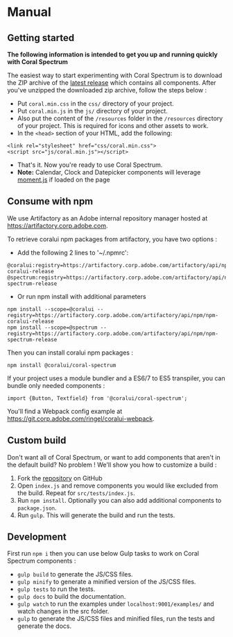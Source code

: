 # Manual

## Getting started

**The following information is intended to get you up and running quickly with Coral Spectrum**

The easiest way to start experimenting with Coral Spectrum is to download the ZIP archive of the 
[latest release](https://git.corp.adobe.com/Coral/coral-spectrum/tags) which contains all components. 
After you've unzipped the downloaded zip archive, follow the steps below :
* Put `coral.min.css` in the `css/` directory of your project.
* Put `coral.min.js` in the `js/` directory of your project.
* Also put the content of the `/resources` folder in the `/resources` directory of your project. 
This is required for icons and other assets to work.
* In the `<head>` section of your HTML, add the following:
```
<link rel="stylesheet" href="css/coral.min.css">
<script src="js/coral.min.js"></script>
```
* That's it. Now you're ready to use Coral Spectrum.
* **Note:** Calendar, Clock and Datepicker components will leverage [moment.js](http://momentjs.com/) if loaded on the page

## Consume with npm

We use Artifactory as an Adobe internal repository manager hosted at https://artifactory.corp.adobe.com. 

To retrieve coralui npm packages from artifactory, you have two options :
* Add the following 2 lines to '~/.npmrc':
```
@coralui:registry=https://artifactory.corp.adobe.com/artifactory/api/npm/npm-coralui-release
@spectrum:registry=https://artifactory.corp.adobe.com/artifactory/api/npm/npm-spectrum-release
```
* Or run npm install with additional parameters
```
npm install --scope=@coralui --registry=https://artifactory.corp.adobe.com/artifactory/api/npm/npm-coralui-release
npm install --scope=@spectrum --registry=https://artifactory.corp.adobe.com/artifactory/api/npm/npm-spectrum-release
```

Then you can install coralui npm packages :

```
npm install @coralui/coral-spectrum
```

If your project uses a module bundler and a ES6/7 to ES5 transpiler, 
you can bundle only needed components :

```
import {Button, Textfield} from '@coralui/coral-spectrum';  
```

You'll find a Webpack config example at https://git.corp.adobe.com/ringel/coralui-webpack.

## Custom build

Don't want all of Coral Spectrum, or want to add components that aren't in the default build? No problem ! 
We'll show you how to customize a build : 
1. Fork the [repository](https://git.corp.adobe.com/Coral/coralui/tree/release/coral-spectrum) on GitHub
2. Open `index.js` and remove components you would like excluded from the build. Repeat for `src/tests/index.js`.
3. Run `npm install`. Optionally you can also add additional components to `package.json`.
4. Run `gulp`. This will generate the build and run the tests.
   
## Development
   
First run `npm i` then you can use below Gulp tasks to work on Coral Spectrum components :
* `gulp build` to generate the JS/CSS files.
* `gulp minify` to generate a minified version of the JS/CSS files.
* `gulp tests` to run the tests.
* `gulp docs` to build the documentation.
* `gulp watch` to run the examples under `localhost:9001/examples/` and watch changes in the src folder.
* `gulp` to generate the JS/CSS files and minified files, run the tests and generate the docs.

